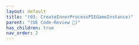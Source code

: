 ```yaml
---
layout: default
title: "(03. CreateInnerProcessPIEGameInstance)"
parent: "(UE Code-Review 🐳)"
has_children: true
nav_order: 2
---
```



